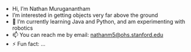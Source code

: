 - Hi, I’m Nathan Muruganantham
- I’m interested in getting objects very far above the ground
- 🌱 I’m currently learning Java and Python, and am experimenting with robotics
- 📫 You can reach me by email: nathanm5@ohs.stanford.edu
- ⚡ Fun fact: ...

<!---
RevengeNMUS/RevengeNMUS is a ✨ special ✨ repository because its `README.md` (this file) appears on your GitHub profile.
You can click the Preview link to take a look at your changes.
--->
